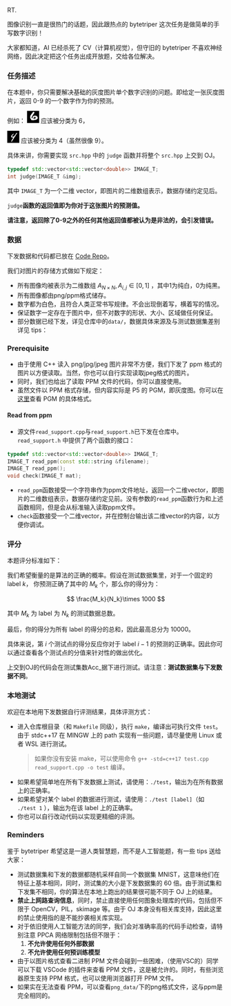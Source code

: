 

RT.

图像识别一直是很热门的话题，因此跟热点的 bytetriper 这次任务是做简单的手写数字识别！

大家都知道，AI 已经杀死了 CV（计算机视觉），但守旧的 bytetriper 不喜欢神经网络，因此决定把这个任务出成开放题，交给各位解决。

### 任务描述

在本题中，你只需要解决基础的灰度图片单个数字识别的问题。即给定一张灰度图片，返回 0-9 的一个数字作为你的预测。

例如：
!["6"](https://raw.githubusercontent.com/bytetriper/img/main/6.png) 应该被分类为 6，

![难以辨认的 4](https://raw.githubusercontent.com/bytetriper/img/main/8.png) 应该被分类为 4（虽然很像 9）。

具体来讲，你需要实现 `src.hpp` 中的 `judge` 函数并将整个 `src.hpp` 上交到 OJ。
   
```cpp
typedef std::vector<std::vector<double>> IMAGE_T;
int judge(IMAGE_T &img);
```

其中 `IMAGE_T` 为一个二维 vector，即图片的二维数组表示，数据存储约定见后。


`judge`**函数的返回值即为你对于这张图片的预测值。**

**请注意，返回除了0-9之外的任何其他返回值都被认为是非法的，会引发错误。**
### 数据

下发数据和代码都已放在 [Code Repo](https://github.com/bytetriper/Number-Recognition)。

我们对图片的存储方式做如下规定：

* 所有图像均被表示为二维数组 $A_{N\times N},A_{i,j}\in [0,1]$ ，其中1为纯白，0为纯黑。
* 所有图像都由png/ppm格式储存。
* 数字都为白色，且符合人类正常书写规律。不会出现倒着写，横着写的情况。
* 保证数字一定存在于图片中，但不对数字的形状、大小、区域做任何保证。
* 部分数据已经下发，详见仓库中的`data/`，数据具体来源及与测试数据集差别详见 tips：


### Prerequisite

* 由于使用 C++ 读入 png/jpg/jpeg 图片非常不方便，我们下发了 ppm 格式的图片以方便读取。当然，你也可以自行实现读取jpeg格式的图片。
* 同时，我们也给出了读取 PPM 文件的代码，你可以直接使用。
* 虽然文件以 PPM 格式存储，但内容实际是 P5 的 PGM，即灰度图。你可以在[这里](http://netpbm.sourceforge.net/doc/pgm.html)查看 PGM 的具体格式。
  
#### Read from ppm
* 源文件`read_support.cpp`与`read_support.h`已下发在仓库中。
`read_support.h` 中提供了两个函数的接口：

```cpp
typedef std::vector<std::vector<double>> IMAGE_T;
IMAGE_T read_ppm(const std::string &filename);
IMAGE_T read_ppm();
void check(IMAGE_T mat);
```

* ```read_ppm```函数接受一个字符串作为ppm文件地址，返回一个二维vector，即图片的二维数组表示，数据存储约定见前。没有参数的`read_ppm`函数行为和上述函数相同，但是会从标准输入读取ppm文件。
* ```check```函数接受一个二维vector，并在控制台输出该二维vector的内容，以方便你调试。


### 评分

本题评分标准如下：

我们希望衡量的是算法的正确的概率。假设在测试数据集里，对于一个固定的 label $k$， 你预测正确了其中的 $M_k$ 个，那么你的得分为：

$$
\frac{M_k}{N_k}\times 1000
$$

其中 $M_k$ 为 label 为 $N_k$ 的测试数据总数。

最后，你的得分为所有 label 的得分的总和，因此最高总分为 10000。

具体来说，第 $i$ 个测试点的得分反应你对于 label $i-1$ 的预测的正确率。因此你可以通过查看各个测试点的分值来针对性的做出优化。

上交到OJ的代码会在测试集数Acc_据下进行测试。请注意：**测试数据集与下发数据不同**。

### 本地测试

欢迎在本地用下发数据自行评测结果，具体评测方式：

* 进入仓库根目录（和 `Makefile` 同级），执行 `make`，编译出可执行文件 `test`。由于 stdc++17 在 MINGW 上的 path 实现有一些问题，请尽量使用 Linux 或者 WSL 进行测试。
  > 如果你没有安装 make，可以使用命令 `g++ -std=c++17 test.cpp read_support.cpp -o test` 编译。
* 如果希望简单地在所有下发数据上测试，请使用：`./test`，输出为在所有数据上的正确率。
* 如果希望对某个 label 的数据进行测试，请使用：`./test [label]`（如 `./test 1` ），输出为在该 label 上的正确率。
* 你也可以自行改动代码以实现更精细的评测。

### Reminders

鉴于 bytetriper 希望这是一道人类智慧题，而不是人工智能题，有一些 tips 送给大家：

* 测试数据集和下发的数据都随机采样自同一个数据集 MNIST，这意味他们在特征上基本相同，同时，测试集的大小是下发数据集的 60 倍。由于测试集和下发集不相同，你的算法在本地上跑出的结果很可能不同于 OJ 上的结果。
* **禁止上网路查询信息**，同时，禁止直接使用任何图象处理库的代码，包括但不限于 OpenCV，PIL，skimage 等。由于 OJ 本身没有相关库支持，因此这里的禁止使用指的是不能抄袭相关库实现。
* 对于依旧使用人工智能方法的同学，我们会对准确率高的代码手动检查，请特别注意 PPCA 网络限制包括但不限于：
   1. **不允许使用任何外部数据**
   2. **不允许使用任何预训练模型**
* 由于以图片格式查看二进制 PPM 文件会碰到一些困难，（使用VSC的）同学可以下载 VSCode 的插件来查看 PPM 文件，这是被允许的。同时，有些浏览器原生支持 PPM 格式，也可以使用浏览器打开 PPM 文件。
* 如果实在无法查看 PPM，可以查看`png_data/`下的png格式文件，这与ppm是完全相同的。




